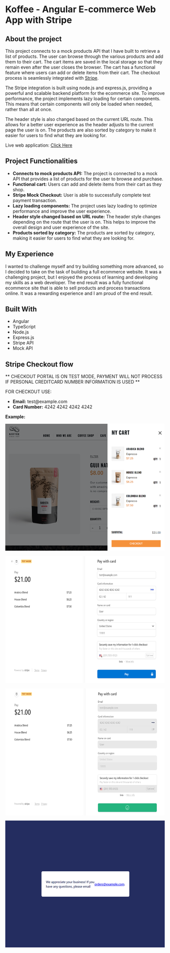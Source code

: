 # Koffee - Angular E-commerce Web App with Stripe

## About the project
This project connects to a mock products API that I have built to retrieve a list of products. The user can browse through the various products and add them to their cart. The cart items are saved in the local storage so that they remain even after the user closes the browser. The cart has a functional feature where users can add or delete items from their cart. The checkout process is seamlessly integrated with <a href="https://stripe.com">Stripe</a>. 

The Stripe integration is built using node.js and express.js, providing a powerful and scalable backend platform for the ecommerce site.
To improve performance, the project implements lazy loading for certain components. This means that certain components will only be loaded when needed, rather than all at once.


The header style is also changed based on the current URL route. This allows for a better user experience as the header adjusts to the current page the user is on.
The products are also sorted by category to make it easier for users to find what they are looking for.<br>

Live web application: <a href="https://koffeeshop.netlify.app/">Click Here</a></p>

## Project Functionalities
<ul>
    <li><strong>Connects to mock products API:</strong> The project is connected to a mock API that provides a list of products for the user to browse and purchase.</li>
    <li><strong>Functional cart:</strong> Users can add and delete items from their cart as they shop.</li>
    <li><strong>Stripe Mock Checkout:</strong> User is able to successfully complete test payment transaction.</li>
    <li><strong>Lazy loading components:</strong> The project uses lazy loading to optimize performance and improve the user experience.</li>
    <li><strong>Header style changed based on URL route:</strong> The header style changes depending on the route that the user is on. This helps to improve the overall design and user experience of the site.</li>
    <li><strong>Products sorted by category:</strong> The products are sorted by category, making it easier for users to find what they are looking for.</li>
</ul>

## My Experience
I wanted to challenge myself and try building something more advanced, so I decided to take on the task of building a full ecommerce website. It was a challenging project, but I enjoyed the process of learning and developing my skills as a web developer. The end result was a fully functional ecommerce site that is able to sell products and process transactions online. It was a rewarding experience and I am proud of the end result.

## Built With

- Angular
- TypeScript
- Node.js
- Express.js
- Stripe API
- Mock API


## Stripe Checkout flow
<p>** CHECKOUT PORTAL IS ON TEST MODE, PAYMENT WILL NOT PROCESS IF PERSONAL CREDITCARD NUMBER INFORMATION IS USED  **</p>
<p>FOR CHECKOUT USE:</p>
<ul>
    <li><strong>Email:</strong> test@example.com</li>
    <li><strong>Card Number:</strong> 4242 4242 4242 4242</li>
</ul>

<p><strong>Example:</strong></p>
<p align="center"><img src="./src/assets/images/test-checkout-cart-stripe.png" width=600 height=400></p>
<p align="center"><img src="./src/assets/images/test-checkout-stripe.png" width=600 height=400></p>
<p align="center"><img src="./src/assets/images/test-checkout-processing-stripe.png" width=600 height=400></p>
<p align="center"><img src="./src/assets/images/test-checkout-success-stripe.png" width=600 height=400></p>

